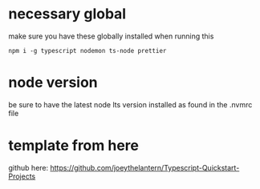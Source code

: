 # necessary global

make sure you have these globally installed when running this

```
npm i -g typescript nodemon ts-node prettier
```

# node version

be sure to have the latest node lts version installed
as found in the .nvmrc file

# template from here

github here:
https://github.com/joeythelantern/Typescript-Quickstart-Projects
